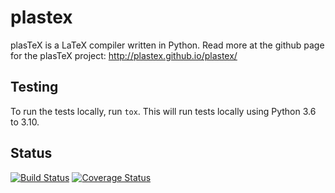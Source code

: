 # plastex

plasTeX is a LaTeX compiler written in Python.
Read more at the github page for the plasTeX project:
http://plastex.github.io/plastex/


## Testing
To run the tests locally, run `tox`.
This will run tests locally using Python 3.6 to 3.10.

## Status
[![Build Status](https://github.com/plastex/plastex/workflows/tests/badge.svg)](https://github.com/plastex/plastex/actions)
[![Coverage Status](https://coveralls.io/repos/github/plastex/plastex/badge.svg?branch=master)](https://coveralls.io/github/plastex/plastex?branch=master)

